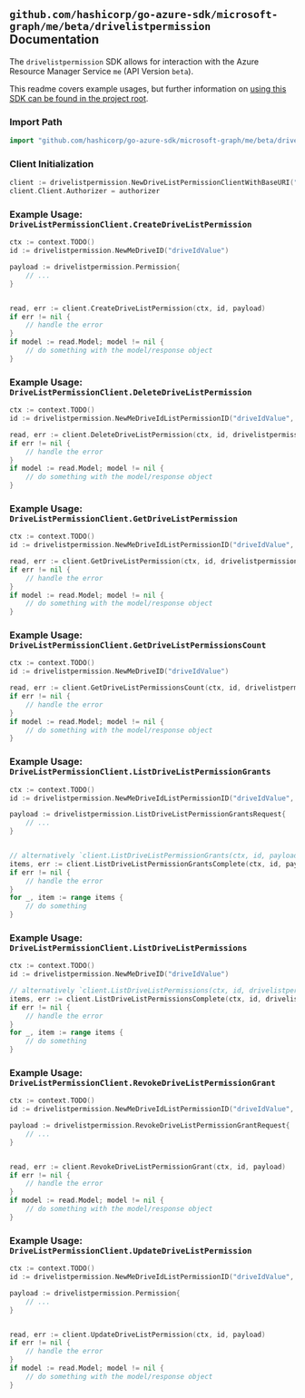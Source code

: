 
## `github.com/hashicorp/go-azure-sdk/microsoft-graph/me/beta/drivelistpermission` Documentation

The `drivelistpermission` SDK allows for interaction with the Azure Resource Manager Service `me` (API Version `beta`).

This readme covers example usages, but further information on [using this SDK can be found in the project root](https://github.com/hashicorp/go-azure-sdk/tree/main/docs).

### Import Path

```go
import "github.com/hashicorp/go-azure-sdk/microsoft-graph/me/beta/drivelistpermission"
```


### Client Initialization

```go
client := drivelistpermission.NewDriveListPermissionClientWithBaseURI("https://management.azure.com")
client.Client.Authorizer = authorizer
```


### Example Usage: `DriveListPermissionClient.CreateDriveListPermission`

```go
ctx := context.TODO()
id := drivelistpermission.NewMeDriveID("driveIdValue")

payload := drivelistpermission.Permission{
	// ...
}


read, err := client.CreateDriveListPermission(ctx, id, payload)
if err != nil {
	// handle the error
}
if model := read.Model; model != nil {
	// do something with the model/response object
}
```


### Example Usage: `DriveListPermissionClient.DeleteDriveListPermission`

```go
ctx := context.TODO()
id := drivelistpermission.NewMeDriveIdListPermissionID("driveIdValue", "permissionIdValue")

read, err := client.DeleteDriveListPermission(ctx, id, drivelistpermission.DefaultDeleteDriveListPermissionOperationOptions())
if err != nil {
	// handle the error
}
if model := read.Model; model != nil {
	// do something with the model/response object
}
```


### Example Usage: `DriveListPermissionClient.GetDriveListPermission`

```go
ctx := context.TODO()
id := drivelistpermission.NewMeDriveIdListPermissionID("driveIdValue", "permissionIdValue")

read, err := client.GetDriveListPermission(ctx, id, drivelistpermission.DefaultGetDriveListPermissionOperationOptions())
if err != nil {
	// handle the error
}
if model := read.Model; model != nil {
	// do something with the model/response object
}
```


### Example Usage: `DriveListPermissionClient.GetDriveListPermissionsCount`

```go
ctx := context.TODO()
id := drivelistpermission.NewMeDriveID("driveIdValue")

read, err := client.GetDriveListPermissionsCount(ctx, id, drivelistpermission.DefaultGetDriveListPermissionsCountOperationOptions())
if err != nil {
	// handle the error
}
if model := read.Model; model != nil {
	// do something with the model/response object
}
```


### Example Usage: `DriveListPermissionClient.ListDriveListPermissionGrants`

```go
ctx := context.TODO()
id := drivelistpermission.NewMeDriveIdListPermissionID("driveIdValue", "permissionIdValue")

payload := drivelistpermission.ListDriveListPermissionGrantsRequest{
	// ...
}


// alternatively `client.ListDriveListPermissionGrants(ctx, id, payload, drivelistpermission.DefaultListDriveListPermissionGrantsOperationOptions())` can be used to do batched pagination
items, err := client.ListDriveListPermissionGrantsComplete(ctx, id, payload, drivelistpermission.DefaultListDriveListPermissionGrantsOperationOptions())
if err != nil {
	// handle the error
}
for _, item := range items {
	// do something
}
```


### Example Usage: `DriveListPermissionClient.ListDriveListPermissions`

```go
ctx := context.TODO()
id := drivelistpermission.NewMeDriveID("driveIdValue")

// alternatively `client.ListDriveListPermissions(ctx, id, drivelistpermission.DefaultListDriveListPermissionsOperationOptions())` can be used to do batched pagination
items, err := client.ListDriveListPermissionsComplete(ctx, id, drivelistpermission.DefaultListDriveListPermissionsOperationOptions())
if err != nil {
	// handle the error
}
for _, item := range items {
	// do something
}
```


### Example Usage: `DriveListPermissionClient.RevokeDriveListPermissionGrant`

```go
ctx := context.TODO()
id := drivelistpermission.NewMeDriveIdListPermissionID("driveIdValue", "permissionIdValue")

payload := drivelistpermission.RevokeDriveListPermissionGrantRequest{
	// ...
}


read, err := client.RevokeDriveListPermissionGrant(ctx, id, payload)
if err != nil {
	// handle the error
}
if model := read.Model; model != nil {
	// do something with the model/response object
}
```


### Example Usage: `DriveListPermissionClient.UpdateDriveListPermission`

```go
ctx := context.TODO()
id := drivelistpermission.NewMeDriveIdListPermissionID("driveIdValue", "permissionIdValue")

payload := drivelistpermission.Permission{
	// ...
}


read, err := client.UpdateDriveListPermission(ctx, id, payload)
if err != nil {
	// handle the error
}
if model := read.Model; model != nil {
	// do something with the model/response object
}
```
